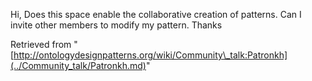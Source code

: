 Hi,
Does this space enable the collaborative creation of patterns.
Can I invite other members to modify my pattern.
Thanks





Retrieved from "[http://ontologydesignpatterns.org/wiki/Community\_talk:Patronkh](../Community_talk/Patronkh.md)"